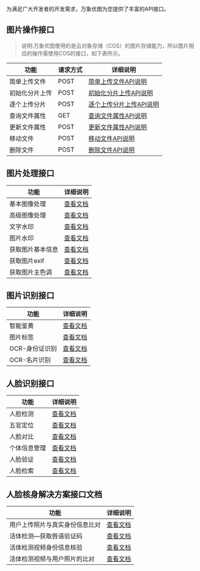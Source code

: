 

为满足广大开发者的开发需求，万象优图为您提供了丰富的API接口。

## 图片操作接口

> 说明:万象优图使用的是云对象存储（COS）的图片存储能力，所以图片相应的操作需使用COS的接口，如下表所示。

| 功能      | 请求方式 | 详细说明                                    |
| ------- | ---- | --------------------------------------- |
| 简单上传文件  | POST | [简单上传文件API说明](/doc/api/435/6066)        |
| 初始化分片上传 | POST | [初始化分片上传API说明](/doc/api/435/6067)       |
| 逐个上传分片  | POST | [逐个上传分片上传API说明](/doc/api/435/6068)      |
| 查询文件属性  | GET  | [查询文件属性API说明](/doc/api/435/6069)        |
| 更新文件属性  | POST | [更新文件属性API说明](/doc/api/435/6072)        |
| 移动文件    | POST | [移动文件API说明](/document/product/436/6730) |
| 删除文件    | POST | [删除文件API说明](/document/product/436/6073) |

## 图片处理接口

| 功能       | 详细说明                          |
| -------- | ----------------------------- |
| 基本图像处理   | [查看文档](/doc/product/460/6929) |
| 高级图像处理   | [查看文档](/doc/product/460/6925) |
| 文字水印     | [查看文档](/doc/product/460/6951) |
| 图片水印     | [查看文档](/doc/product/460/6930) |
| 获取图片基本信息 | [查看文档](/doc/product/460/6927) |
| 获取图片exif | [查看文档](/doc/product/460/6926) |
| 获取图片主色调  | [查看文档](/doc/product/460/6928) |

## 图片识别接口

| 功能        | 详细说明                          |
| --------- | ----------------------------- |
| 智能鉴黄      | [查看文档](/doc/product/460/6900) |
| 图片标签      | [查看文档](/doc/product/460/6899) |
| OCR-身份证识别 | [查看文档](/doc/product/460/6895) |
| OCR-名片识别  | [查看文档](/doc/product/460/6894) |

## 人脸识别接口

| 功能     | 详细说明                               |
| ------ | ---------------------------------- |
| 人脸检测   | [查看文档](/document/product/460/7401) |
| 五官定位   | [查看文档](/document/product/460/7400) |
| 人脸对比   | [查看文档](/doc/product/460/6897)      |
| 个体信息管理 | [查看文档](/document/product/460/6896) |
| 人脸验证   | [查看文档](/document/product/460/8107) |
| 人脸检索   | [查看文档](/doc/product/460/6898)      |

## 人脸核身解决方案接口文档

| 功能              | 详细说明                               |
| --------------- | ---------------------------------- |
| 用户上传照片与真实身份信息比对 | [查看文档](/document/product/460/8171) |
| 活体检测—获取唇语验证码    | [查看文档](/document/product/460/8170) |
| 活体检测视频身份信息核验    | [查看文档](/document/product/460/8169) |
| 活体检测视频与用户照片的比对  | [查看文档](/document/product/460/8168) |

